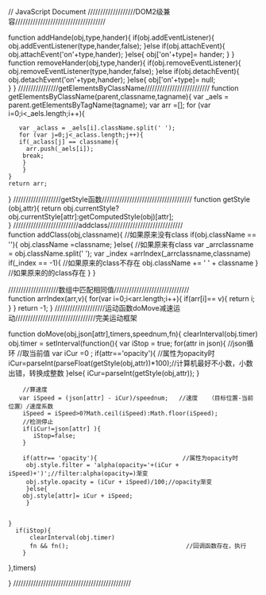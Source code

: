 // JavaScript Document
///////////////////DOM2级兼容////////////////////////////////////

   function addHande(obj,type,hander){
		if(obj.addEventListener){
		obj.addEventListener(type,hander,false);
		}else if(obj.attachEvent){
		obj.attachEvent('on'+type,hander);
		}else{
		obj['on'+type]= hander;	
			}
		}
	function removeHander(obj,type,hander){
		if(obj.removeEventListener){
		obj.removeEventListener(type,hander,false);
		}else if(obj.detachEvent){
		obj.detachEvent('on'+type,hander);
		}else{
		obj['on'+type]= null;	
			}
		}
////////////////getElementsByClassName//////////////////////////
	function getElementsByClassName(parent,classname,tagname){
       var _aels = parent.getElementsByTagName(tagname);
	   var arr =[];
	   for (var i=0;i<_aels.length;i++){
		
	   var _aclass = _aels[i].className.split(' ');
	   for (var j=0;j<_aclass.length;j++){
	   if(_aclass[j] == classname){
		 arr.push(_aels[i]);
		break;
		}
		}
	}	
    return arr;
  }
///////////////////getStyle函数////////////////////////////////////
    function getStyle (obj,attr){
     return obj.currentStyle?obj.currentStyle[attr]:getComputedStyle(obj)[attr];		
		}
//////////////////////////addclass//////////////////////////////		
    function addClass(obj,classname){
		//如果原来没有class
		if(obj.className == ''){
		obj.className =classname;
		}else{
		//如果原来有class
		  var _arrclassname = obj.className.split(' ');
		  var _index =arrIndex(_arrclassname,classname)
		  if(_index == -1){
			 //如果原来的class不存在
			 obj.className += ' ' + classname
			  }	
		   //如果原来的的class存在
		}
		}
	
////////////////////数组中匹配相同值//////////////////////////////		
    function arrIndex(arr,v){
		for(var i=0;i<arr.length;i++){
			if(arr[i]== v){
			 return	i;
				}
			}
		return -1;
		}
////////////////////运动函数doMove减速运动////////////////////////////////完美运动框架

   function doMove(obj,json[attr],timers,speednum,fn){
    clearInterval(obj.timer)
    obj.timer = setInterval(function(){
    var iStop = true;
    for(attr in json){                             //json循环
        //取当前值
	    var iCur =0 ;
	    if(attr=='opacity'){                      //属性为opacity时
	    iCur=parseInt(parseFloat(getStyle(obj,attr))*100);//计算机最好不小数，小数出错，转换成整数
	    }else{
	    iCur=parseInt(getStyle(obj,attr));
	    }

        //算速度
	   var iSpeed = (json[attr] - iCur)/speednum;   //速度   （目标位置-当前位置）/速度系数
	    iSpeed = iSpeed>0?Math.ceil(iSpeed):Math.floor(iSpeed);
        //检测停止
        if(iCur!=json[attr] ){
           iStop=false;
        }

        if(attr== 'opacity'){                        //属性为opacity时
	     obj.style.filter = 'alpha(opacity='+(iCur + iSpeed)+')';//filter:alpha(opacity=)渐变
	     obj.style.opacity = (iCur + iSpeed)/100;//opacity渐变
	     }else{
	    obj.style[attr]= iCur + iSpeed; 
	     }

	   
    }
      if(iStop){
	      clearInterval(obj.timer)
	      fn && fn();                                 //回调函数存在，执行
	    }
   },timers)


   }
///////////////////////////////////////////////
